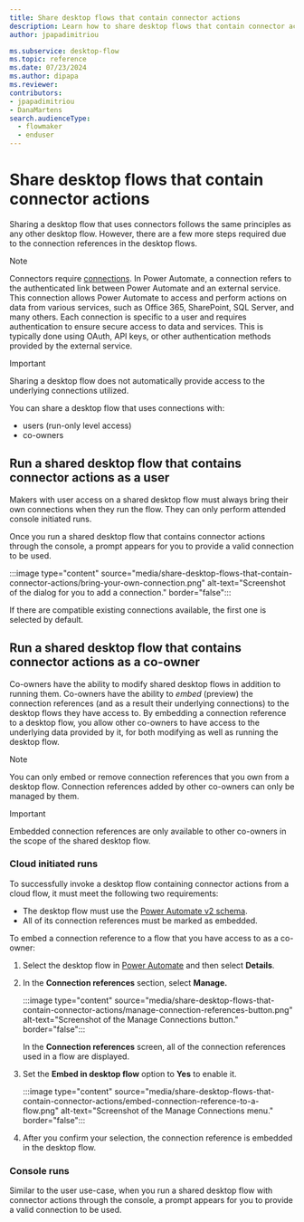 ```yaml
---
title: Share desktop flows that contain connector actions
description: Learn how to share desktop flows that contain connector actions.
author: jpapadimitriou

ms.subservice: desktop-flow
ms.topic: reference
ms.date: 07/23/2024
ms.author: dipapa
ms.reviewer: 
contributors:
- jpapadimitriou
- DanaMartens
search.audienceType: 
  - flowmaker
  - enduser
---
```


# Share desktop flows that contain connector actions

Sharing a desktop flow that uses connectors follows the same principles as any other desktop flow. However, there are a few more steps required due to the connection references in the desktop flows.

> [!NOTE]
> Connectors require [connections](../../add-manage-connections.md). In Power Automate, a connection refers to the authenticated link between Power Automate and an external service. This connection allows Power Automate to access and perform actions on data from various services, such as Office 365, SharePoint, SQL Server, and many others. Each connection is specific to a user and requires authentication to ensure secure access to data and services. This is typically done using OAuth, API keys, or other authentication methods provided by the external service.

> [!IMPORTANT]
> Sharing a desktop flow does not automatically provide access to the underlying connections utilized.

You can share a desktop flow that uses connections with:

- users (run-only level access)
- co-owners

## Run a shared desktop flow that contains connector actions as a user

Makers with user access on a shared desktop flow must always bring their own connections when they run the flow. They can only perform attended console initiated runs.

Once you run a shared desktop flow that contains connector actions through the console, a prompt appears for you to provide a valid connection to be used.

:::image type="content" source="media/share-desktop-flows-that-contain-connector-actions/bring-your-own-connection.png" alt-text="Screenshot of the dialog for you to add a connection." border="false":::

If there are compatible existing connections available, the first one is selected by default.

## Run a shared desktop flow that contains connector actions as a co-owner

Co-owners have the ability to modify shared desktop flows in addition to running them. Co-owners have the ability to *embed* (preview) the connection references (and as a result their underlying connections) to the desktop flows they have access to. By embedding a connection reference to a desktop flow, you allow other co-owners to have access to the underlying data provided by it, for both modifying as well as running the desktop flow.

> [!NOTE]
> You can only embed or remove connection references that you own from a desktop flow. Connection references added by other co-owners can only be managed by them.

> [!IMPORTANT]
> Embedded connection references are only available to other co-owners in the scope of the shared desktop flow.

### Cloud initiated runs

To successfully invoke a desktop flow containing connector actions from a cloud flow, it must meet the following two requirements:

- The desktop flow must use the [Power Automate v2 schema](../schema.md).
- All of its connection references must be marked as embedded.

To embed a connection reference to a flow that you have access to as a co-owner:

1. Select the desktop flow in [Power Automate](https://make.powerautomate.com) and then select **Details**.
1. In the **Connection references** section, select **Manage.**

    :::image type="content" source="media/share-desktop-flows-that-contain-connector-actions/manage-connection-references-button.png" alt-text="Screenshot of the Manage Connections button." border="false":::

    In the **Connection references** screen, all of the connection references used in a flow are displayed.
1. Set the **Embed in desktop flow** option to **Yes** to enable it.

    :::image type="content" source="media/share-desktop-flows-that-contain-connector-actions/embed-connection-reference-to-a-flow.png" alt-text="Screenshot of the Manage Connections menu." border="false":::

1. After you confirm your selection, the connection reference is embedded in the desktop flow.

### Console runs

Similar to the user use-case, when you run a shared desktop flow with connector actions through the console, a prompt appears for you to provide a valid connection to be used.
